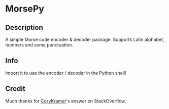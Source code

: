 # MorsePy

## Description

A simple Morse code encoder & decoder package. Supports Latin alphabet, numbers and some punctuation.

## Info

Import it to use the encoder / decoder in the Python shell!

## Credit

Much thanks for [CoryKramer](https://stackoverflow.com/users/2296458/corykramer)'s answer on StackOverflow.
